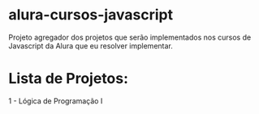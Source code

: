# alura-cursos-javascript

Projeto agregador dos projetos que serão implementados nos cursos de Javascript da Alura que eu resolver implementar.

# Lista de Projetos:

1 - Lógica de Programação I

